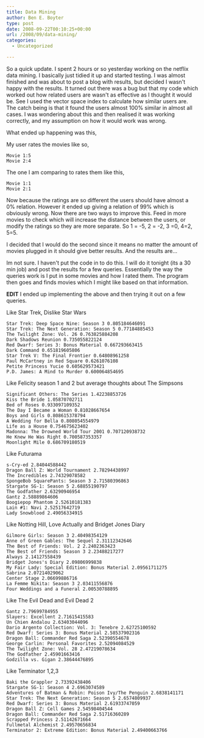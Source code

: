 ```yaml
---
title: Data Mining
author: Ben E. Boyter
type: post
date: 2008-09-22T00:10:25+00:00
url: /2008/09/data-mining/
categories:
  - Uncategorized

---
```

So a quick update. I spent 2 hours or so yesterday working on the netflix data mining. I basically just tidied it up and started testing. I was almost finished and was about to post a blog with results, but decided I wasn't happy with the results. It turned out there was a bug but that my code which worked out how related users are wasn't as effective as I thought it would be. See I used the vector space index to calculate how similar users are. The catch being is that it found the users almost 100% similar in almost all cases. I was wondering about this and then realised it was working correctly, and my assumption on how it would work was wrong.

What ended up happening was this,

My user rates the movies like so,

```
Movie 1:5
Movie 2:4

```

The one I am comparing to rates them like this,

```
Movie 1:1
Movie 2:1
```

Now because the ratings are so different the users should have almost a 0% relation. However it ended up giving a relation of 99% which is obviously wrong. Now there are two ways to improve this. Feed in more movies to check which will increase the distance between the users, or modify the ratings so they are more separate. So 1 = -5, 2 = -2, 3 =0, 4=2, 5=5.

I decided that I would do the second since it means no matter the amount of movies plugged in it should give better results. And the results are…

Im not sure. I haven't put the code in to do this. I will do it tonight (its a 30 min job) and post the results for a few queries. Essentially the way the queries work is I put in some movies and how I rated them. The program then goes and finds movies which I might like based on that information.

**EDIT** I ended up implementing the above and then trying it out on a few queries.

Like Star Trek, Dislike Star Wars

```
Star Trek: Deep Space Nine: Season 3 0.805184646091
Star Trek: The Next Generation: Season 5 0.77184885453
The Twilight Zone: Vol. 26 0.763825884208
Dark Shadows Reunion 0.735055822124
Red Dwarf: Series 3: Bonus Material 0.667293663415
Dark Command 0.651819605806
Star Trek V: The Final Frontier 0.64808961258
Paul McCartney in Red Square 0.6261076108
Petite Princess Yucie 0.605629573421
P.D. James: A Mind to Murder 0.600064854695
```

Like Felicity season 1 and 2 but average thoughts about The Simpsons

```
Significant Others: The Series 1.42238853726
Kiss the Bride 1.05870702711
Bed of Roses 0.933097109352
The Day I Became a Woman 0.81028667654
Boys and Girls 0.808615378794
A Wedding for Bella 0.808054554979
Life as a House 0.754675623402
Madonna: The Drowned World Tour 2001 0.707120938732
He Knew He Was Right 0.700587353357
Moonlight Mile 0.686709180519
```
  
Like Futurama

```
s-Cry-ed 2.84044588442
Dragon Ball Z: World Tournament 2.78294438997
The Incredibles 2.74329078582
SpongeBob SquarePants: Season 3 2.71580396863
Stargate SG-1: Season 5 2.68855190797
The Godfather 2.63290946954
Gantz 2.58889864606
Boogiepop Phantom 2.52610181383
Lain #1: Navi 2.52517642719
Lady Snowblood 2.49056334915
```

Like Notting Hill, Love Actually and Bridget Jones Diary

```
Gilmore Girls: Season 3 2.40498354129
Anne of Green Gables: The Sequel 2.31112342646
The Best of Friends: Vol. 2 2.2402363423
The Best of Friends: Season 3 2.23488217277
Always 2.14127558439
Bridget Jones's Diary 2.09806999838
My Fair Lady: Special Edition: Bonus Material 2.09561711275
Sabrina 2.07214029062
Center Stage 2.06699886716
La Femme Nikita: Season 3 2.03411556876
Four Weddings and a Funeral 2.00530788895

```
  
Like The Evil Dead and Evil Dead 2

```
Gantz 2.79699784955
Slayers: Excellent 2.71615415583
Un Chien Andalou 2.63403044096
Dario Argento Collection: Vol. 3: Tenebre 2.62725100592
Red Dwarf: Series 3: Bonus Material 2.58537902316
Dragon Ball: Commander Red Saga 2.52390554678
George Carlin: Personal Favorites 2.52094084529
The Twilight Zone: Vol. 28 2.47219078634
The Godfather 2.45901663416
Godzilla vs. Gigan 2.38644476895

```

Like Terminator 1,2,3

```
Baki the Grappler 2.73392438406
Stargate SG-1: Season 4 2.6963074589
Adventures of Batman & Robin: Poison Ivy/The Penguin 2.6838141171
Star Trek: The Next Generation: Season 5 2.6574809937
Red Dwarf: Series 3: Bonus Material 2.61933747059
Dragon Ball Z: Cell Games 2.54598404544
Dragon Ball: Commander Red Saga 2.51716360289
Scrapped Princess 2.51142671664
Fullmetal Alchemist 2.49570656834
Terminator 2: Extreme Edition: Bonus Material 2.49400663766

```
